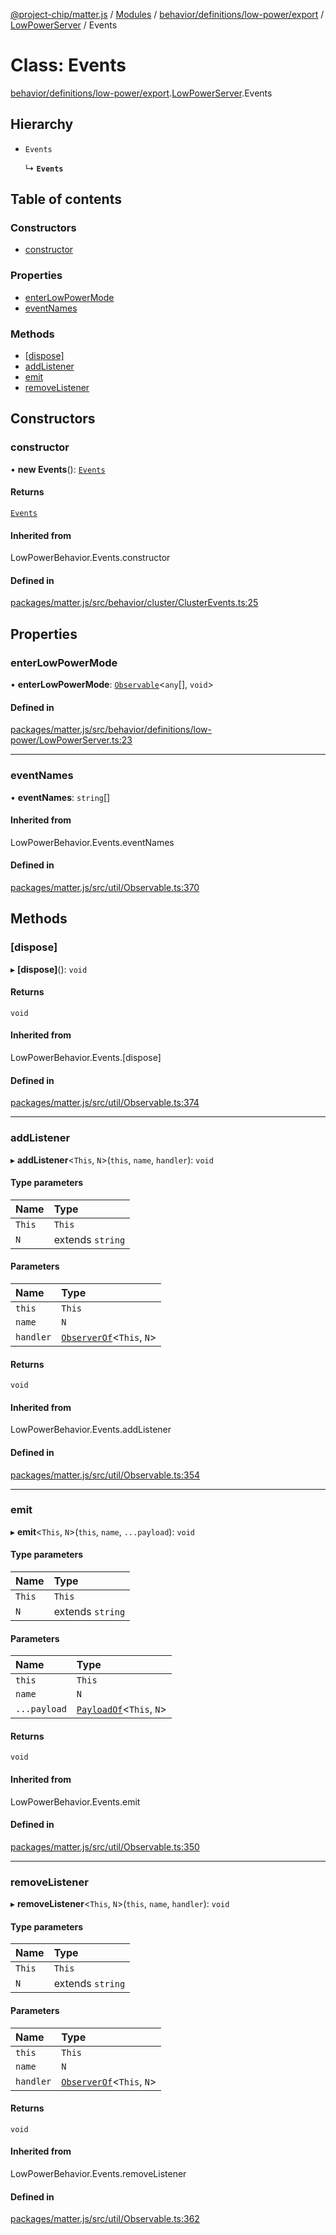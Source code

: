 [@project-chip/matter.js](../README.md) / [Modules](../modules.md) / [behavior/definitions/low-power/export](../modules/behavior_definitions_low_power_export.md) / [LowPowerServer](../modules/behavior_definitions_low_power_export.LowPowerServer.md) / Events

# Class: Events

[behavior/definitions/low-power/export](../modules/behavior_definitions_low_power_export.md).[LowPowerServer](../modules/behavior_definitions_low_power_export.LowPowerServer.md).Events

## Hierarchy

- `Events`

  ↳ **`Events`**

## Table of contents

### Constructors

- [constructor](behavior_definitions_low_power_export.LowPowerServer.Events.md#constructor)

### Properties

- [enterLowPowerMode](behavior_definitions_low_power_export.LowPowerServer.Events.md#enterlowpowermode)
- [eventNames](behavior_definitions_low_power_export.LowPowerServer.Events.md#eventnames)

### Methods

- [[dispose]](behavior_definitions_low_power_export.LowPowerServer.Events.md#[dispose])
- [addListener](behavior_definitions_low_power_export.LowPowerServer.Events.md#addlistener)
- [emit](behavior_definitions_low_power_export.LowPowerServer.Events.md#emit)
- [removeListener](behavior_definitions_low_power_export.LowPowerServer.Events.md#removelistener)

## Constructors

### constructor

• **new Events**(): [`Events`](behavior_definitions_low_power_export.LowPowerServer.Events.md)

#### Returns

[`Events`](behavior_definitions_low_power_export.LowPowerServer.Events.md)

#### Inherited from

LowPowerBehavior.Events.constructor

#### Defined in

[packages/matter.js/src/behavior/cluster/ClusterEvents.ts:25](https://github.com/project-chip/matter.js/blob/904d0c9b952b91f28a21803759c5e5c66ee4d272/packages/matter.js/src/behavior/cluster/ClusterEvents.ts#L25)

## Properties

### enterLowPowerMode

• **enterLowPowerMode**: [`Observable`](../interfaces/util_export.Observable.md)\<`any`[], `void`\>

#### Defined in

[packages/matter.js/src/behavior/definitions/low-power/LowPowerServer.ts:23](https://github.com/project-chip/matter.js/blob/904d0c9b952b91f28a21803759c5e5c66ee4d272/packages/matter.js/src/behavior/definitions/low-power/LowPowerServer.ts#L23)

___

### eventNames

• **eventNames**: `string`[]

#### Inherited from

LowPowerBehavior.Events.eventNames

#### Defined in

[packages/matter.js/src/util/Observable.ts:370](https://github.com/project-chip/matter.js/blob/904d0c9b952b91f28a21803759c5e5c66ee4d272/packages/matter.js/src/util/Observable.ts#L370)

## Methods

### [dispose]

▸ **[dispose]**(): `void`

#### Returns

`void`

#### Inherited from

LowPowerBehavior.Events.[dispose]

#### Defined in

[packages/matter.js/src/util/Observable.ts:374](https://github.com/project-chip/matter.js/blob/904d0c9b952b91f28a21803759c5e5c66ee4d272/packages/matter.js/src/util/Observable.ts#L374)

___

### addListener

▸ **addListener**\<`This`, `N`\>(`this`, `name`, `handler`): `void`

#### Type parameters

| Name | Type |
| :------ | :------ |
| `This` | `This` |
| `N` | extends `string` |

#### Parameters

| Name | Type |
| :------ | :------ |
| `this` | `This` |
| `name` | `N` |
| `handler` | [`ObserverOf`](../modules/util_export.EventEmitter.md#observerof)\<`This`, `N`\> |

#### Returns

`void`

#### Inherited from

LowPowerBehavior.Events.addListener

#### Defined in

[packages/matter.js/src/util/Observable.ts:354](https://github.com/project-chip/matter.js/blob/904d0c9b952b91f28a21803759c5e5c66ee4d272/packages/matter.js/src/util/Observable.ts#L354)

___

### emit

▸ **emit**\<`This`, `N`\>(`this`, `name`, `...payload`): `void`

#### Type parameters

| Name | Type |
| :------ | :------ |
| `This` | `This` |
| `N` | extends `string` |

#### Parameters

| Name | Type |
| :------ | :------ |
| `this` | `This` |
| `name` | `N` |
| `...payload` | [`PayloadOf`](../modules/util_export.EventEmitter.md#payloadof)\<`This`, `N`\> |

#### Returns

`void`

#### Inherited from

LowPowerBehavior.Events.emit

#### Defined in

[packages/matter.js/src/util/Observable.ts:350](https://github.com/project-chip/matter.js/blob/904d0c9b952b91f28a21803759c5e5c66ee4d272/packages/matter.js/src/util/Observable.ts#L350)

___

### removeListener

▸ **removeListener**\<`This`, `N`\>(`this`, `name`, `handler`): `void`

#### Type parameters

| Name | Type |
| :------ | :------ |
| `This` | `This` |
| `N` | extends `string` |

#### Parameters

| Name | Type |
| :------ | :------ |
| `this` | `This` |
| `name` | `N` |
| `handler` | [`ObserverOf`](../modules/util_export.EventEmitter.md#observerof)\<`This`, `N`\> |

#### Returns

`void`

#### Inherited from

LowPowerBehavior.Events.removeListener

#### Defined in

[packages/matter.js/src/util/Observable.ts:362](https://github.com/project-chip/matter.js/blob/904d0c9b952b91f28a21803759c5e5c66ee4d272/packages/matter.js/src/util/Observable.ts#L362)
